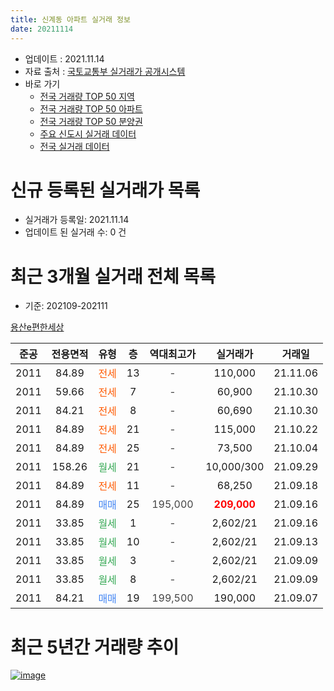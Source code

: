 ```yaml
---
title: 신계동 아파트 실거래 정보
date: 20211114
---
```


* 업데이트 : 2021.11.14
* 자료 출처 : [국토교통부 실거래가 공개시스템](http://rt.molit.go.kr)
* 바로 가기
    * [전국 거래량 TOP 50 지역](https://apt-info.github.io/apt-trade-info/tr)
    * [전국 거래량 TOP 50 아파트](https://apt-info.github.io/apt-trade-info/ta)
    * [전국 거래량 TOP 50 분양권](https://apt-info.github.io/apt-trade-info/tb)
    * [주요 신도시 실거래 데이터](https://apt-info.github.io/apt-trade-info/newtown)
    * [전국 실거래 데이터](https://apt-info.github.io/apt-trade-info/all)



<script async src="https://pagead2.googlesyndication.com/pagead/js/adsbygoogle.js"></script>
<!-- 기본광고 -->
<ins class="adsbygoogle"
     style="display:block"
     data-ad-client="ca-pub-1142216861245946"
     data-ad-slot="4805727019"
     data-ad-format="auto"
     data-full-width-responsive="true"></ins>
<script>
     (adsbygoogle = window.adsbygoogle || []).push({});
</script>


# 신규 등록된 실거래가 목록

* 실거래가 등록일: 2021.11.14
* 업데이트 된 실거래 수: 0 건




<script async src="https://pagead2.googlesyndication.com/pagead/js/adsbygoogle.js"></script>
<!-- 기본광고 -->
<ins class="adsbygoogle"
     style="display:block"
     data-ad-client="ca-pub-1142216861245946"
     data-ad-slot="4805727019"
     data-ad-format="auto"
     data-full-width-responsive="true"></ins>
<script>
     (adsbygoogle = window.adsbygoogle || []).push({});
</script>


# 최근 3개월 실거래 전체 목록
* 기준: 202109-202111


[용산e편한세상](https://search.naver.com/search.naver?query=%EC%9A%A9%EC%82%B0e%ED%8E%B8%ED%95%9C%EC%84%B8%EC%83%81)

|준공|전용면적|유형|층|역대최고가|실거래가|거래일|
|:---:|:---:|:---:|:---:|:---:|:---:|:---:|
|2011|84.89|<span style="color:#FF5A00">전세</span>|13|<span style="color:#444444">-</span>|110,000|21.11.06|
|2011|59.66|<span style="color:#FF5A00">전세</span>|7|<span style="color:#444444">-</span>|60,900|21.10.30|
|2011|84.21|<span style="color:#FF5A00">전세</span>|8|<span style="color:#444444">-</span>|60,690|21.10.30|
|2011|84.89|<span style="color:#FF5A00">전세</span>|21|<span style="color:#444444">-</span>|115,000|21.10.22|
|2011|84.89|<span style="color:#FF5A00">전세</span>|25|<span style="color:#444444">-</span>|73,500|21.10.04|
|2011|158.26|<span style="color:#34A853">월세</span>|21|<span style="color:#444444">-</span>|10,000/300|21.09.29|
|2011|84.89|<span style="color:#FF5A00">전세</span>|11|<span style="color:#444444">-</span>|68,250|21.09.18|
|2011|84.89|<span style="color:#4285F3">매매</span>|25|<span style="color:#444444">195,000</span>|<b><span style="color:#FF0000">209,000</span></b>|21.09.16|
|2011|33.85|<span style="color:#34A853">월세</span>|1|<span style="color:#444444">-</span>|2,602/21|21.09.16|
|2011|33.85|<span style="color:#34A853">월세</span>|10|<span style="color:#444444">-</span>|2,602/21|21.09.13|
|2011|33.85|<span style="color:#34A853">월세</span>|3|<span style="color:#444444">-</span>|2,602/21|21.09.09|
|2011|33.85|<span style="color:#34A853">월세</span>|8|<span style="color:#444444">-</span>|2,602/21|21.09.09|
|2011|84.21|<span style="color:#4285F3">매매</span>|19|<span style="color:#444444">199,500</span>|190,000|21.09.07|



<script async src="https://pagead2.googlesyndication.com/pagead/js/adsbygoogle.js"></script>
<!-- 기본광고 -->
<ins class="adsbygoogle"
     style="display:block"
     data-ad-client="ca-pub-1142216861245946"
     data-ad-slot="4805727019"
     data-ad-format="auto"
     data-full-width-responsive="true"></ins>
<script>
     (adsbygoogle = window.adsbygoogle || []).push({});
</script>


# 최근 5년간 거래량 추이


<div style="width:100%;">
    <canvas id="deal_progress" height="200"></canvas>
</div>

<script>
new Chart(document.getElementById("deal_progress"), {
    type: 'line',
    data: {
        labels: ['16.01','16.02','16.03','16.04','16.05','16.06','16.07','16.08','16.09','16.10','16.11','16.12','17.01','17.02','17.03','17.04','17.05','17.06','17.07','17.08','17.09','17.10','17.11','17.12','18.01','18.02','18.03','18.04','18.05','18.06','18.07','18.08','18.09','18.10','18.11','18.12','19.01','19.02','19.03','19.04','19.05','19.06','19.07','19.08','19.09','19.10','19.11','19.12','20.01','20.02','20.03','20.04','20.05','20.06','20.07','20.08','20.09','20.10','20.11','20.12','21.01','21.02','21.03','21.04','21.05','21.06','21.07','21.08','21.09','21.10','21.11'],
        datasets: [{
            label: '매매/분양권',
            data: [2,1,7,7,8,13,7,6,5,9,6,3,5,3,3,9,24,14,4,1,4,6,8,9,11,2,6,2,2,0,8,2,2,0,2,1,0,0,0,0,3,4,8,4,2,9,5,1,1,0,1,0,3,4,2,1,0,2,2,5,0,1,0,1,2,1,2,4,2,0,0],
            borderColor: "rgba(66, 133, 243, 1)",
            backgroundColor: "rgba(66, 133, 243, 0.05)",
            borderWidth: 1,
            pointRadius: 0,
            fill: false,
            lineTension: 0
        },{
            label: '전/월세',
            data: [4,4,7,5,5,3,6,12,5,5,4,9,11,22,20,11,9,12,12,9,8,7,5,9,17,2,10,8,6,7,9,7,3,12,6,13,16,17,10,13,17,13,10,11,10,5,12,7,10,11,7,9,11,4,16,8,6,4,10,7,7,14,7,10,18,15,23,11,6,4,1],
            borderColor: "rgba(255, 90, 0, 1)",
            backgroundColor: "rgba(255, 90, 0, 0.05)",
            borderWidth: 1,
            pointRadius: 0,
            fill: false,
            lineTension: 0
        },{
            label: '합계',
            data: [6,5,14,12,13,16,13,18,10,14,10,12,16,25,23,20,33,26,16,10,12,13,13,18,28,4,16,10,8,7,17,9,5,12,8,14,16,17,10,13,20,17,18,15,12,14,17,8,11,11,8,9,14,8,18,9,6,6,12,12,7,15,7,11,20,16,25,15,8,4,1],
            borderColor: "rgba(0, 0, 0, 1)",
            backgroundColor: "rgba(0, 0, 0, 0.03)",
            borderWidth: 0.1,
            pointRadius: 0,
            fill: true,
            lineTension: 0
        }
        ]
    },
    options: {
        responsive: true,
        title: {
            display: false
        },
        tooltips: {
            mode: 'index',
            intersect: false
        },
        hover: {
            mode: 'nearest',
            intersect: true
        },
        scales: {
            xAxes: [{
                display: true,
                scaleLabel: {
                    display: true,
                    labelString: '년/월'
                }
            }],
            yAxes: [{
                display: true,
                ticks: {
                    suggestedMin: 0,
                },
                scaleLabel: {
                    display: true,
                    labelString: '실거래 수'
                }
            }]
        }
    }
});

</script>


[![image](https://apt-info.github.io/images/2020-01-03-apt-trade-info/1024x500.png)](https://play.google.com/store/apps/details?id=com.aptinfo.apttradeinfo)

